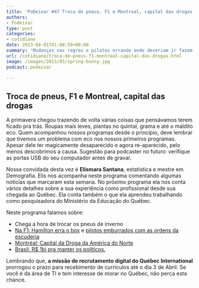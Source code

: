 ```yaml
---
title: 'PoDeixar #47 Troca de pneus, F1 e Montreal, capital das drogas'
authors:
- Podeixar
type: post
categories:
- cotidiano
date: 2013-04-01T01:08:59+00:00
summary: 'Mudanças nas regras e pilotos errando onde deveriam ir fazem o circo da F1 pegar fogo. Enquanto isso, um relatório condena: Montreal, capital das drogas?'
url: /cotidiano/troca-de-pneus-f1-montreal-capital-das-drogas.html
image: /images/2013/03/spring-bunny.jpg
podcast: podeixar

---
```

## Troca de pneus, F1 e Montreal, capital das drogas

A primavera chegou trazendo de volta várias coisas que pensávamos terem ficado pra trás. Roupas mais leves, plantas no quintal, grama e até o maldito eco. Quem acompanhou nossos programas desde o princípio, deve lembrar que tivemos um problema com eco nos nossos primeiros programas. Apesar dele ter magicamente desaparecido e agora re-aparecido, pelo menos descobrimos a causa. Sugestão para podcaster no futuro: verifique as portas USB do seu computador antes de gravar.

Nossa convidada desta vez é **Elismara Santana**, estatística e mestre em Demografia. Elis nos acompanha neste programa comentando algumas notícias que marcaram esta semana. No próximo programa ela nos conta vários detalhes sobre a sua experiência como profissional desde sua chegada ao Québec. Ela conta também o que ela aprendeu trabalhando como pesquisadora do Ministério da Educação do Québec.

Neste programa falamos sobre:

  * Chega a hora de trocar os pneus de inverno
  * <a href="http://dailypicksandflicks.com/2013/03/24/lewis-hamiltons-wrong-pit-stop-during-f1-malaysian-grand-prix-video/" target="_blank">Na F1: Hamilton erra o box</a> e <a href="http://www.bbc.co.uk/sport/0/formula1/21917046" target="_blank">pilotos emburrados com as ordens da escuderia</a>
  * <a href="http://www.huffingtonpost.ca/2013/03/27/montreal-drugs-border-seizures_n_2966533.html" target="_blank">Montréal: Capital da Droga da América do Norte</a>
  * <a href="http://congressoemfoco.uol.com.br/noticias/gasto-com-deputados-se-aproxima-de-r-1-bilhao/" target="_blank">Brasil: R$ 1bi pra manter os políticos.</a>

Lembrando que, **a missão de recrutamento digital do Québec International** prorrogou o prazo para recebimento de currículos até o dia 3 de Abril. Se você é da área de TI e tem interesse de morar no Québec, não perca esta chance.